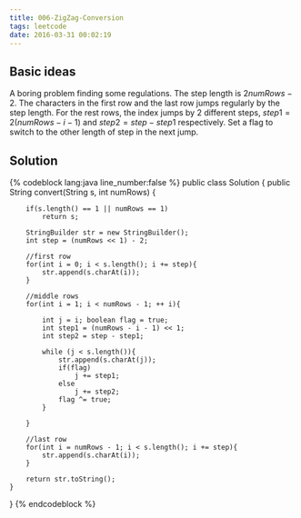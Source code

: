```yaml
---
title: 006-ZigZag-Conversion
tags: leetcode
date: 2016-03-31 00:02:19
---
```

## Basic ideas
A boring problem finding some regulations. The step length is $2numRows - 2$. The characters in the first row and the last row jumps regularly by the step length. For the rest rows, the index jumps by 2 different steps, $step1 = 2(numRows - i - 1)$ and $step2 = step - step1$ respectively. Set a flag to switch to the other length of step in the next jump.
## Solution
{% codeblock lang:java line_number:false %}
public class Solution {
    public String convert(String s, int numRows) {

        if(s.length() == 1 || numRows == 1)
            return s;

        StringBuilder str = new StringBuilder();
        int step = (numRows << 1) - 2;

        //first row
        for(int i = 0; i < s.length(); i += step){
            str.append(s.charAt(i));
        }

        //middle rows
        for(int i = 1; i < numRows - 1; ++ i){

            int j = i; boolean flag = true;
            int step1 = (numRows - i - 1) << 1;
            int step2 = step - step1;

            while (j < s.length()){
                str.append(s.charAt(j));
                if(flag)
                    j += step1;
                else
                    j += step2;
                flag ^= true;
            }

        }

        //last row
        for(int i = numRows - 1; i < s.length(); i += step){
            str.append(s.charAt(i));
        }

        return str.toString();
    }
}
{% endcodeblock  %}
